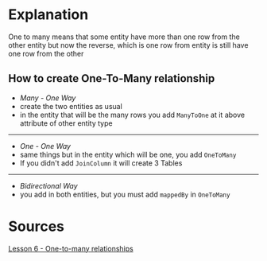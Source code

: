 # Explanation 
One to many means that some entity have more than one row from the other entity but now the reverse, which is one row from entity is still have one row from the other
## How to create One-To-Many relationship
- *Many - One Way* 
- create the two entities as usual
- in the entity that will be the many rows you add `ManyToOne` at it above attribute of other entity type
- ---
- *One - One Way* 
- same things but in the entity which will be one, you add `OneToMany` 
- If you didn't add `JoinColumn` it will create 3 Tables
- --
- *Bidirectional Way* 
- you add in both entities, but you must add `mappedBy` in `OneToMany` 


# Sources
[Lesson 6 - One-to-many relationships](https://www.youtube.com/live/WVjXS_A_H6k?si=96SeklryyRDN4I4m) 
